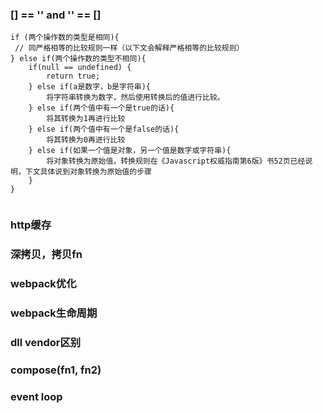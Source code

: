 ### [] == '' and '' == []
```
if (两个操作数的类型是相同){
 // 同严格相等的比较规则一样（以下文会解释严格相等的比较规则）
} else if(两个操作数的类型不相同){
    if(null == undefined) {
        return true;
    } else if(a是数字，b是字符串){
        将字符串转换为数字，然后使用转换后的值进行比较。
    } else if(两个值中有一个是true的话){
        将其转换为1再进行比较
    } else if(两个值中有一个是false的话){
        将其转换为0再进行比较
    } else if(如果一个值是对象，另一个值是数字或字符串){
        将对象转换为原始值，转换规则在《Javascript权威指南第6版》书52页已经说明，下文具体说到对象转换为原始值的步骤
    }
}
    

```
### http缓存
### 深拷贝，拷贝fn
### webpack优化
### webpack生命周期
### dll vendor区别
### compose(fn1, fn2)
### event loop
